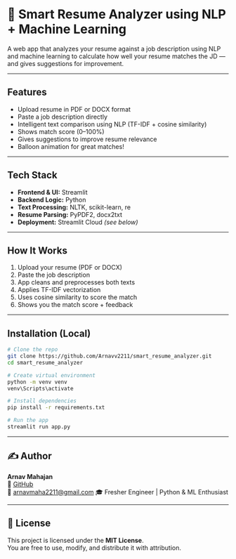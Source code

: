 # 📄 Smart Resume Analyzer using NLP + Machine Learning

A web app that analyzes your resume against a job description using NLP and machine learning to calculate how well your resume matches the JD — and gives suggestions for improvement.

---

##  Features

-  Upload resume in PDF or DOCX format
-  Paste a job description directly
-  Intelligent text comparison using NLP (TF-IDF + cosine similarity)
-  Shows match score (0–100%)
-  Gives suggestions to improve resume relevance
-  Balloon animation for great matches!

---

##  Tech Stack

- **Frontend & UI:** Streamlit
- **Backend Logic:** Python
- **Text Processing:** NLTK, scikit-learn, re
- **Resume Parsing:** PyPDF2, docx2txt
- **Deployment:** Streamlit Cloud *(see below)*

---

##  How It Works

1. Upload your resume (PDF or DOCX)
2. Paste the job description
3. App cleans and preprocesses both texts
4. Applies TF-IDF vectorization
5. Uses cosine similarity to score the match
6. Shows you the match score + feedback

---

##  Installation (Local)

```bash
# Clone the repo
git clone https://github.com/Arnavv2211/smart_resume_analyzer.git
cd smart_resume_analyzer

# Create virtual environment
python -m venv venv
venv\Scripts\activate 

# Install dependencies
pip install -r requirements.txt

# Run the app
streamlit run app.py
```

---


## ✍ Author

**Arnav Mahajan**  
🔗 [GitHub](https://github.com/Arnavv2211)  
📧 arnavmaha2211@gmail.com 
🎓 Fresher Engineer | Python & ML Enthusiast

---

## 📌 License

This project is licensed under the **MIT License**.  
You are free to use, modify, and distribute it with attribution.


